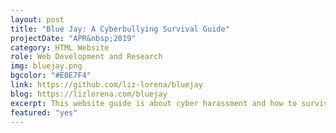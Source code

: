 ```yaml
---
layout: post
title: "Blue Jay: A Cyberbullying Survival Guide"
projectDate: "APR&nbsp;2019"
category: HTML Website
role: Web Development and Research
img: bluejay.png
bgcolor: "#E0E7F4"
link: https://github.com/liz-lorena/bluejay
blog: https://lizlorena.com/bluejay
excerpt: This website guide is about cyber harassment and how to survive it, including helpful resources and the stories of some notable victims. I took inspiration from the design of the Kiwi Farms forum, a site infamously known as "the Web’s biggest community of stalkers".
featured: "yes" 
---
```

